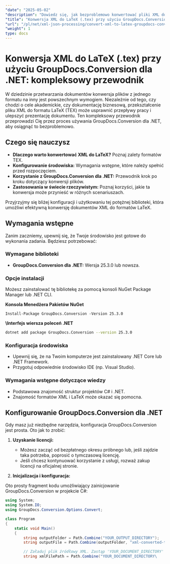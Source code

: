 ```yaml
---
"date": "2025-05-02"
"description": "Dowiedz się, jak bezproblemowo konwertować pliki XML do formatu LaTeX za pomocą GroupDocs.Conversion dla .NET. Ten przewodnik obejmuje konfigurację, kroki konwersji i praktyczne zastosowania."
"title": "Konwersja XML do LaTeX (.tex) przy użyciu GroupDocs.Conversion dla .NET&#58; Kompleksowy przewodnik"
"url": "/pl/net/xml-json-processing/convert-xml-to-latex-groupdocs-conversion-net/"
"weight": 1
type: docs
---
```

# Konwersja XML do LaTeX (.tex) przy użyciu GroupDocs.Conversion dla .NET: kompleksowy przewodnik

W dziedzinie przetwarzania dokumentów konwersja plików z jednego formatu na inny jest powszechnym wymogiem. Niezależnie od tego, czy chodzi o cele akademickie, czy dokumentację biznesową, przekształcenie pliku XML do formatu LaTeX (TEX) może usprawnić przepływy pracy i ulepszyć prezentację dokumentu. Ten kompleksowy przewodnik przeprowadzi Cię przez proces używania GroupDocs.Conversion dla .NET, aby osiągnąć to bezproblemowo.

## Czego się nauczysz
- **Dlaczego warto konwertować XML do LaTeX?** Poznaj zalety formatów TEX.
- **Konfigurowanie środowiska:** Wymagania wstępne, które należy spełnić przed rozpoczęciem.
- **Korzystanie z GroupDocs.Conversion dla .NET:** Przewodnik krok po kroku dotyczący konwersji plików.
- **Zastosowania w świecie rzeczywistym:** Poznaj korzyści, jakie ta konwersja może przynieść w różnych scenariuszach.

Przyjrzyjmy się bliżej konfiguracji i użytkowaniu tej potężnej biblioteki, która umożliwi efektywną konwersję dokumentów XML do formatów LaTeX.

## Wymagania wstępne
Zanim zaczniemy, upewnij się, że Twoje środowisko jest gotowe do wykonania zadania. Będziesz potrzebować:

### Wymagane biblioteki
- **GroupDocs.Conversion dla .NET:** Wersja 25.3.0 lub nowsza.
  
### Opcje instalacji
Możesz zainstalować tę bibliotekę za pomocą konsoli NuGet Package Manager lub .NET CLI.

**Konsola Menedżera Pakietów NuGet**
```plaintext
Install-Package GroupDocs.Conversion -Version 25.3.0
```

**\Interfejs wiersza poleceń .NET**
```bash
dotnet add package GroupDocs.Conversion --version 25.3.0
```

### Konfiguracja środowiska
- Upewnij się, że na Twoim komputerze jest zainstalowany .NET Core lub .NET Framework.
- Przygotuj odpowiednie środowisko IDE (np. Visual Studio).

### Wymagania wstępne dotyczące wiedzy
- Podstawowa znajomość struktur projektów C# i .NET.
- Znajomość formatów XML i LaTeX może okazać się pomocna.

## Konfigurowanie GroupDocs.Conversion dla .NET
Gdy masz już niezbędne narzędzia, konfiguracja GroupDocs.Conversion jest prosta. Oto jak to zrobić:

1. **Uzyskanie licencji:**
   - Możesz zacząć od bezpłatnego okresu próbnego lub, jeśli zajdzie taka potrzeba, poprosić o tymczasową licencję.
   - Jeśli chcesz kontynuować korzystanie z usługi, rozważ zakup licencji na oficjalnej stronie.

2. **Inicjalizacja i konfiguracja:**

Oto prosty fragment kodu umożliwiający zainicjowanie GroupDocs.Conversion w projekcie C#:

```csharp
using System;
using System.IO;
using GroupDocs.Conversion.Options.Convert;

class Program
{
    static void Main()
    {
        string outputFolder = Path.Combine("YOUR_OUTPUT_DIRECTORY");
        string outputFile = Path.Combine(outputFolder, "xml-converted-to.tex");

        // Załaduj plik źródłowy XML. Zastąp 'YOUR_DOCUMENT_DIRECTORY' rzeczywistym katalogiem dokumentów.
        string xmlFilePath = Path.Combine("YOUR_DOCUMENT_DIRECTORY\